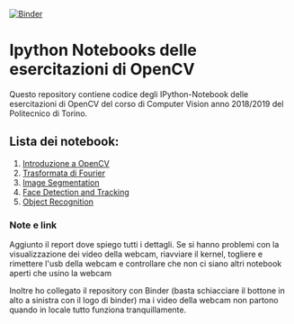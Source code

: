 [![Binder](https://mybinder.org/badge_logo.svg)](https://mybinder.org/v2/gh/Gioxor/Esercitazioni_OpenCV/master)
# Ipython Notebooks delle esercitazioni di OpenCV 

Questo repository contiene codice degli IPython-Notebook delle esercitazioni di OpenCV del corso di Computer Vision anno 2018/2019 del Politecnico di Torino.

## Lista dei notebook:

1. [Introduzione a OpenCV](https://github.com/Gioxor/Esercitazioni_OpenCV/blob/master/Esercitazione%203%20-%20Introduzione%20a%20OpenCV.ipynb)
2. [Trasformata di Fourier](https://github.com/Gioxor/Esercitazioni_OpenCV/blob/master/Esercitazione%204%20-%20Trasformata%20di%20Fourier.ipynb)
3. [Image Segmentation](https://github.com/Gioxor/Esercitazioni_OpenCV/blob/master/Esercitazione%205%20-%20Image%20Segmentation.ipynb)
4. [Face Detection and Tracking](https://github.com/Gioxor/Esercitazioni_OpenCV/blob/master/Esercitazione%206%20-%20Face%20Detection%20and%20Tracking.ipynb)
5. [Object Recognition](https://github.com/Gioxor/Esercitazioni_OpenCV/blob/master/Esercitazione%207%20-%20Object%20Recognition.ipynb)

### Note e link
Aggiunto il report dove spiego tutti i dettagli. Se si hanno problemi con la visualizzazione dei video della webcam, riavviare il kernel, togliere e rimettere l'usb della webcam e controllare che non ci siano altri notebook aperti che usino la webcam

Inoltre ho collegato il repository con Binder (basta schiacciare il bottone in alto a sinistra con il logo di binder) ma i video della webcam non partono quando in locale tutto funziona tranquillamente.
